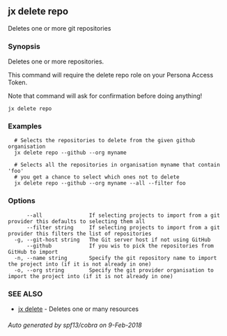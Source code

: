 ## jx delete repo

Deletes one or more git repositories

### Synopsis


Deletes one or more repositories. 

This command will require the delete repo role on your Persona Access Token. 

Note that command will ask for confirmation before doing anything!

```
jx delete repo
```

### Examples

```
  # Selects the repositories to delete from the given github organisation
  jx delete repo --github --org myname
  
  # Selects all the repositories in organisation myname that contain 'foo'
  # you get a chance to select which ones not to delete
  jx delete repo --github --org myname --all --filter foo
```

### Options

```
      --all               If selecting projects to import from a git provider this defaults to selecting them all
      --filter string     If selecting projects to import from a git provider this filters the list of repositories
  -g, --git-host string   The Git server host if not using GitHub
      --github            If you wis to pick the repositories from GitHub to import
  -n, --name string       Specify the git repository name to import the project into (if it is not already in one)
  -o, --org string        Specify the git provider organisation to import the project into (if it is not already in one)
```

### SEE ALSO
* [jx delete](jx_delete.md)	 - Deletes one or many resources

###### Auto generated by spf13/cobra on 9-Feb-2018
